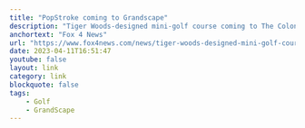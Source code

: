 ```yaml
---
title: "PopStroke coming to Grandscape"
description: "Tiger Woods-designed mini-golf course coming to The Colony's GrandScape."
anchortext: "Fox 4 News"
url: "https://www.fox4news.com/news/tiger-woods-designed-mini-golf-course-coming-to-the-colony"
date: 2023-04-11T16:51:47
youtube: false
layout: link
category: link
blockquote: false
tags:
    - Golf
    - GrandScape
---
```

